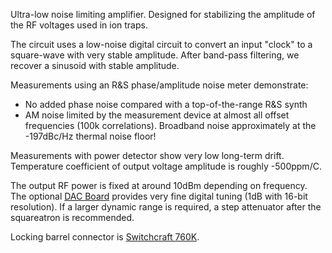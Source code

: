 Ultra-low noise limiting amplifier. Designed for stabilizing the amplitude of the RF voltages used in ion traps.

The circuit uses a low-noise digital circuit to convert an input "clock" to a square-wave with very stable amplitude. After band-pass filtering, we recover a sinusoid with stable amplitude.

Measurements using an R&S phase/amplitude noise meter demonstrate:
- No added phase noise compared with a top-of-the-range R&S synth
- AM noise limited by the measurement device at almost all offset frequencies (100k correlations). Broadband noise approximately at the -197dBc/Hz thermal noise floor!

Measurements with power detector show very low long-term drift. Temperature coefficient of output voltage amplitude is roughly -500ppm/C.

The output RF power is fixed at around 10dBm depending on frequency. The optional [DAC Board](https://github.com/OregonIons/Squareatron_DAC_Board) provides very fine digital tuning (1dB with 16-bit resolution).  If a larger dynamic range is required, a step attenuator after the squareatron is recommended.

Locking barrel connector is [Switchcraft 760K](http://www.switchcraft.com/Product.aspx?ID=2582).
